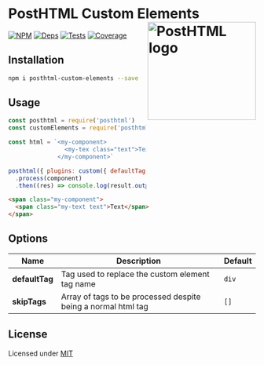 # PostHTML Custom Elements <img align="right" width="220" height="200" title="PostHTML logo" src="http://posthtml.github.io/posthtml/logo.svg">

[![NPM][npm]][npm-url]
[![Deps][deps]][deps-url]
[![Tests][travis]][travis-url]
[![Coverage][cover]][cover-url]

## Installation

```sh
npm i posthtml-custom-elements --save
```

## Usage

```js
const posthtml = require('posthtml')
const customElements = require('posthtml-custom-elements')

const html = `<my-component>
                <my-tex class="text">Text</my-text>
              </my-component>`

posthtml({ plugins: custom({ defaultTag: 'span' }))
  .process(component)
  .then((res) => console.log(result.output()))
```

```html
<span class="my-component">
  <span class="my-text text">Text</span>
</span>
```

## Options

| Name | Description | Default |
| ---- | ----------- | ------- |
| **defaultTag** | Tag used to replace the custom element tag name | `div` |
| **skipTags** | Array of tags to be processed despite being a normal html tag | `[]`

## License

Licensed under [MIT](LICENSE)

[npm]: https://img.shields.io/npm/v/posthtml-custom-elements.svg
[npm-url]: https://npmjs.com/package/posthtml-custom-elements

[deps]: https://david-dm.org/posthtml/posthtml-custom-elements.svg
[deps-url]: https://david-dm.org/posthtml/posthtml-custom-elements

[travis]: http://img.shields.io/travis/posthtml/posthtml-custom-elements.svg
[travis-url]: https://travis-ci.org/posthtml/posthtml-custom-elements

[cover]: https://coveralls.io/repos/github/posthtml/posthtml-custom-elements/badge.svg?branch=master
[cover-url]: https://coveralls.io/github/posthtml/posthtml-custom-elements?branch=master
